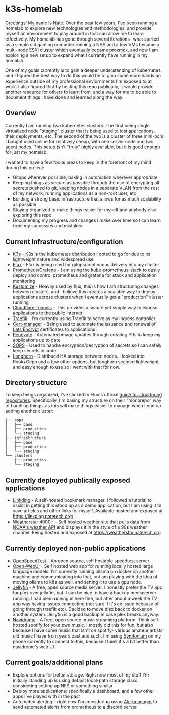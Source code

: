 # k3s-homelab

Greetings! My name is Nate. Over the past few years, I've been running a homelab to explore new technologies and methodologies, and provide myself an enviornment to play around in that can allow me to learn effectively. My homelab has gone through several iterations- what started as a simple old gaming computer running a NAS and a few VMs became a multi-node ESXi cluster which eventually became proxmox, and now I am exploring a new setup to expand what I currently have running in my homelab.

One of my goals currently is to gain a deeper understanding of kubernetes, and I figured the best way to do this would be to gain some more hands on experience outside of my professional enviornments I'm exposed to at work. I also figured that by hosting this repo publically, it would provide another resource for others to learn from, and a way for me to be able to document things I have done and learned along the way.

## Overview

Currently I am running two kubernetes clusters. The first being single virtualized node "staging" cluster that is being used to test applications, their deployments, etc. The second of the two is a cluster of three mini-pc's I bought used online for relatively cheap, with one server node and two agent nodes. This setup isn't "truly" highly available, but it is good enough for just my homelab.

 I wanted to have a few focus areas to keep in the forefront of my mind during this project:

- Gitops wherever possible, baking in automation wherever appropriate
- Keeping things as secure as possible through the use of encrypting all secrets pushed to git, keeping nodes in a separate VLAN from the rest of my network, running applications as a non-root user, etc
- Building a strong basic infrastructure that allows for as much scalability as possible
- Staying organized to make things easier for myself and anybody else exploring this repo
- Documenting my progress and changes I make over time so I can learn from my successes and mistakes

## Current infrastructure/configuration

- [K3s](https://k3s.io/) - K3s is the kubernetes distribution I opted to go for due to its lightweight nature and widespread use
- [Flux](https://fluxcd.io/) - Flux is being used for gitops/continuous delivery into my cluster
- [Prometheus/Grafana](https://github.com/prometheus-community/helm-charts/tree/main) - I am using the kube-prometheus-stack to easily deploy and control prometheus and grafana for stack and application monitoring
- [Kustomize](https://kustomize.io/) - Heavily used by flux, this is how I am structuring changes between clusters, and I believe this creates a scalable way to deploy applications across clusters when I eventually get a "production" cluster running
- [Cloudflare Tunnels](https://developers.cloudflare.com/cloudflare-one/connections/connect-networks/) - This provides a secure yet simple way to expose applications to the public internet
- [Traefik](https://github.com/traefik/traefik) - I'm currently using Traefik to serve as my ingress controller
- [Cert-manager](https://cert-manager.io/) - Being used to automate the issuance and renewal of [Lets Encrypt](https://letsencrypt.org/) certificates to applications
- [Renovate](https://github.com/renovatebot/renovate) - Automated image updates through creating PRs to keep my applications up to date
- [SOPS](https://fluxcd.io/flux/guides/mozilla-sops/) - Used to handle encryption/decryption of secrets so I can safely keep secrets in code
- [Longhorn](https://longhorn.io/) - Distribued HA storage between nodes. I looked into Rook+Ceph and a few other options, but longhorn seemed lightweight and easy enough to use so I went with that for now.

## Directory structure

To keep things organized, I've sticked to Flux's official [guide for structuring repositories](https://fluxcd.io/flux/guides/repository-structure/). Specifically, I'm basing my structure on their "monorepo" way of handling things, as this will make things easier to manage when I end up adding another cluster:

```
├── apps
│   ├── base
│   ├── production 
│   └── staging
├── infrastructure
│   ├── base
│   ├── production 
│   └── staging
└── clusters
    ├── production
    └── staging
```

## Currently deployed publically exposed applications

- [Linkding](https://github.com/sissbruecker/linkding) - A self-hosted bookmark manager. I followed a tutorial to assist in getting this stood up as a demo application, but I am using it to save articles and other links for myself. Available hosted and exposed at https://linkding.natetech.org/
- [Weatherstar 4000+](https://github.com/netbymatt/ws4kp) - Self hosted weather site that pulls data from [NOAA's weather API](https://www.weather.gov/documentation/services-web-api) and displays it in the style of a 90s weather channel. Being hosted and exposed at https://weatherstar.natetech.org

## Currently deployed non-public applications

- [OpenSpeedTest](https://github.com/openspeedtest/Speed-Test) - An open source, self hostable speedtest server
- [Open-WebUI](https://github.com/open-webui/open-webui?tab=readme-ov-file#open-webui-) - Self hosted web app for running locally hosted large language models. I'm currently running ollama on docker on another machine and communicating into that, but am playing with the idea of moving ollama to k8s as well, and setting it to use a gpu node.
- [Jellyfin](https://jellyfin.org/) - A free, open source media server. I honestly prefer the TV app for plex over jellyfin, but it can be nice to have a backup mediaserver running. I had plex running in here fine, but after about a week the TV app was having issues connecting (not sure if it's an issue because of going through traefik etc). Decided to move plex back to docker on another system. Jellyfin is a good backup in case plex breaks anyway.
- [Navidrome](https://github.com/navidrome/navidrome) - A free, open source music streaming platform. Think self-hosted spotify for your own music. I mostly did this for fun, but also because I have some music that isn't on spotify- various amateur artists' old music I have from years past and such. I'm using [Symfonium](https://symfonium.app/) on my phone currently to connect to this, because I think it's a bit better than navidrome's web UI.

## Current goals/additional plans

- Explore options for better storage. Right now most of my stuff I'm initially standing up is using default local-path storage class, considering setting up NFS or something similar
- Deploy more applications: specifically a dashboard, and a few other apps I've played with in the past
- Automated alerting - right now I'm considering using [Alertmanager](https://prometheus.io/docs/alerting/latest/alertmanager/) to send automated alerts from prometheus to a discord server